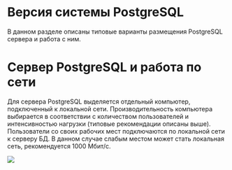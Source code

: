 # Версия системы PostgreSQL

В данном разделе описаны типовые варианты размещения PostgreSQL сервера и работа с ним.

# Сервер PostgreSQL и работа по сети

Для сервера PostgreSQL выделяется отдельный компьютер, подключенный к локальной сети. Производительность компьютера выбирается в соответствии с количеством пользователей и интенсивностью нагрузки (типовые рекомендации описаны выше). Пользователи со своих рабочих мест подключаются по локальной сети к серверу БД. В данном случае слабым местом может стать локальная сеть, рекомендуется 1000 Мбит/с.

![](Aspose.Words.6f13226c-9016-4dda-be57-653ed66d987a.007.png)

